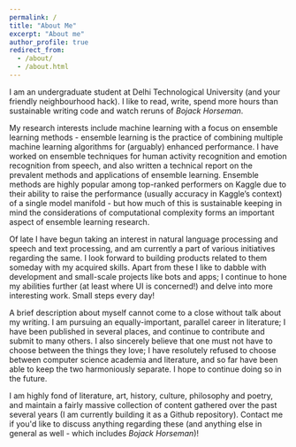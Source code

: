 ```yaml
---
permalink: /
title: "About Me"
excerpt: "About me"
author_profile: true
redirect_from: 
  - /about/
  - /about.html
---
```


I am an undergraduate student at Delhi Technological University (and your friendly neighbourhood hack). I like to read, write, spend more hours than sustainable writing code and watch reruns of _Bojack Horseman_. 

My research interests include machine learning with a focus on ensemble learning methods - ensemble learning is the practice of combining multiple machine learning algorithms for (arguably) enhanced performance. I have worked on ensemble techniques for human activity recognition and emotion recognition from speech, and also written a technical report on the prevalent methods and applications of ensemble learning. Ensemble methods are highly popular among top-ranked performers on Kaggle due to their ability to raise the performance (usually accuracy in Kaggle’s context) of a single model manifold - but how much of this is sustainable keeping in mind the considerations of computational complexity forms an important aspect of ensemble learning research.

Of late I have begun taking an interest in natural language processing and speech and text processing, and am currently a part of various initiatives regarding the same. I look forward to building products related to them someday with my acquired skills. Apart from these I like to dabble with development and small-scale projects like bots and apps; I continue to hone my abilities further (at least where UI is concerned!) and delve into more interesting work. Small steps every day!

A brief description about myself cannot come to a close without talk about my writing. I am pursuing an equally-important, parallel career in literature; I have been published in several places, and continue to contribute and submit to many others. I also sincerely believe that one must not have to choose between the things they love; I have resolutely refused to choose between computer science academia and literature, and so far have been able to keep the two harmoniously separate. I hope to continue doing so in the future.

I am highly fond of literature, art, history, culture, philosophy and poetry, and maintain a fairly massive collection of content gathered over the past several years (I am currently building it as a Github repository). Contact me if you'd like to discuss anything regarding these (and anything else in general as well - which includes _Bojack Horseman_)!


